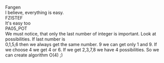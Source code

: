 Fangen </br>
I believe, everything is easy.</br>
FZISTEF</br>
It's easy too </br>
PA05_POT</br>
We must notice, that only the last number of integer is important. Look at possibilities.
If last number is </br>
0,1,5,6 then we always get the same number.
9 we can get only 1 and 9. If we choose 4 we get 4 or 6.
If we get 2,3,7,8 we have 4 possibilities.
So we can create algorithm O(4) ;)
